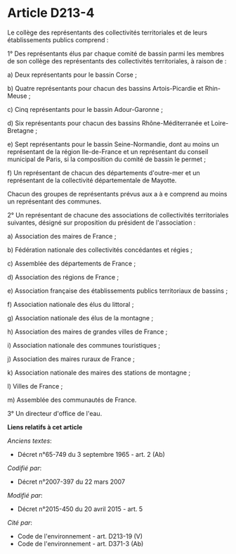# Article D213-4

Le collège des représentants des collectivités territoriales et de leurs établissements publics  comprend :

1° Des représentants élus par chaque comité de bassin parmi les membres de son collège des représentants des collectivités
territoriales, à raison de :

a) Deux représentants pour le bassin Corse ;

b) Quatre représentants pour chacun des bassins Artois-Picardie et Rhin-Meuse ;

c) Cinq représentants pour le bassin Adour-Garonne ;

d) Six représentants pour chacun des bassins Rhône-Méditerranée et Loire-Bretagne ;

e) Sept représentants pour le bassin Seine-Normandie, dont au moins un représentant de la région Ile-de-France et un
représentant du conseil municipal de Paris, si la composition du comité de bassin le permet ;

f) Un représentant de chacun des départements d'outre-mer et un représentant de la collectivité départementale de Mayotte.

Chacun des groupes de représentants prévus aux a à e comprend au moins un représentant des communes.

2° Un représentant de chacune des associations de collectivités territoriales suivantes, désigné sur proposition du président
de l'association :

a) Association des maires de France ;

b) Fédération nationale des collectivités concédantes et régies ;

c) Assemblée des départements de France ;

d) Association des régions de France ;

e) Association française des établissements publics territoriaux de bassins ;

f) Association nationale des élus du littoral ;

g) Association nationale des élus de la montagne ;

h) Association des maires de grandes villes de France ;

i) Association nationale des communes touristiques ;

j) Association des maires ruraux de France ;

k) Association nationale des maires des stations de montagne ;

l) Villes de France ;

m) Assemblée des communautés de France. 

3° Un directeur d'office de l'eau.

**Liens relatifs à cet article**

_Anciens textes_:

  - Décret n°65-749 du 3 septembre 1965 - art. 2 (Ab)

_Codifié par_:

  - Décret n°2007-397 du 22 mars 2007

_Modifié par_:

  - Décret n°2015-450 du 20 avril 2015 - art. 5

_Cité par_:

  - Code de l'environnement - art. D213-19 (V)
  - Code de l'environnement - art. D371-3 (Ab)
